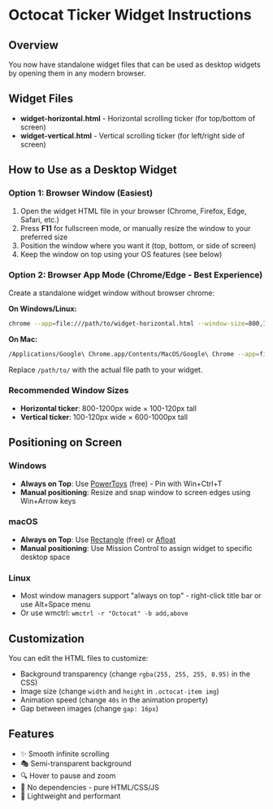 # Octocat Ticker Widget Instructions

## Overview
You now have standalone widget files that can be used as desktop widgets by opening them in any modern browser.

## Widget Files
- **widget-horizontal.html** - Horizontal scrolling ticker (for top/bottom of screen)
- **widget-vertical.html** - Vertical scrolling ticker (for left/right side of screen)

## How to Use as a Desktop Widget

### Option 1: Browser Window (Easiest)
1. Open the widget HTML file in your browser (Chrome, Firefox, Edge, Safari, etc.)
2. Press **F11** for fullscreen mode, or manually resize the window to your preferred size
3. Position the window where you want it (top, bottom, or side of screen)
4. Keep the window on top using your OS features (see below)

### Option 2: Browser App Mode (Chrome/Edge - Best Experience)
Create a standalone widget window without browser chrome:

**On Windows/Linux:**
```bash
chrome --app=file:///path/to/widget-horizontal.html --window-size=800,100 --window-position=0,0
```

**On Mac:**
```bash
/Applications/Google\ Chrome.app/Contents/MacOS/Google\ Chrome --app=file:///path/to/widget-horizontal.html --window-size=800,100 --window-position=0,0
```

Replace `/path/to/` with the actual file path to your widget.

### Recommended Window Sizes
- **Horizontal ticker**: 800-1200px wide × 100-120px tall
- **Vertical ticker**: 100-120px wide × 600-1000px tall

## Positioning on Screen

### Windows
- **Always on Top**: Use [PowerToys](https://github.com/microsoft/PowerToys) (free) - Pin with Win+Ctrl+T
- **Manual positioning**: Resize and snap window to screen edges using Win+Arrow keys

### macOS
- **Always on Top**: Use [Rectangle](https://rectangleapp.com/) (free) or [Afloat](https://github.com/rwu823/afloat) 
- **Manual positioning**: Use Mission Control to assign widget to specific desktop space

### Linux
- Most window managers support "always on top" - right-click title bar or use Alt+Space menu
- Or use wmctrl: `wmctrl -r "Octocat" -b add,above`

## Customization
You can edit the HTML files to customize:
- Background transparency (change `rgba(255, 255, 255, 0.95)` in the CSS)
- Image size (change `width` and `height` in `.octocat-item img`)
- Animation speed (change `40s` in the animation property)
- Gap between images (change `gap: 16px`)

## Features
- ✨ Smooth infinite scrolling
- 🎭 Semi-transparent background
- 🔍 Hover to pause and zoom
- 🚀 No dependencies - pure HTML/CSS/JS
- 💨 Lightweight and performant
